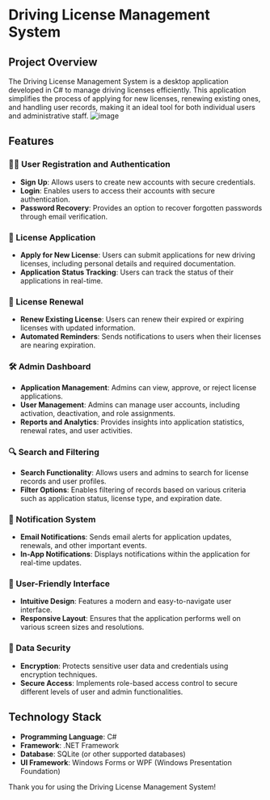 # Driving License Management System

## Project Overview
The Driving License Management System is a desktop application developed in C# to manage driving licenses efficiently. This application simplifies the process of applying for new licenses, renewing existing ones, and handling user records, making it an ideal tool for both individual users and administrative staff.
![image](https://github.com/user-attachments/assets/4475ecec-b319-4b56-8395-8568307a5a2a)

## Features
### 🧑‍💻 User Registration and Authentication
- **Sign Up**: Allows users to create new accounts with secure credentials.
- **Login**: Enables users to access their accounts with secure authentication.
- **Password Recovery**: Provides an option to recover forgotten passwords through email verification.

### 🚗 License Application
- **Apply for New License**: Users can submit applications for new driving licenses, including personal details and required documentation.
- **Application Status Tracking**: Users can track the status of their applications in real-time.

### 🔄 License Renewal
- **Renew Existing License**: Users can renew their expired or expiring licenses with updated information.
- **Automated Reminders**: Sends notifications to users when their licenses are nearing expiration.

### 🛠️ Admin Dashboard
- **Application Management**: Admins can view, approve, or reject license applications.
- **User Management**: Admins can manage user accounts, including activation, deactivation, and role assignments.
- **Reports and Analytics**: Provides insights into application statistics, renewal rates, and user activities.

### 🔍 Search and Filtering
- **Search Functionality**: Allows users and admins to search for license records and user profiles.
- **Filter Options**: Enables filtering of records based on various criteria such as application status, license type, and expiration date.

### 📧 Notification System
- **Email Notifications**: Sends email alerts for application updates, renewals, and other important events.
- **In-App Notifications**: Displays notifications within the application for real-time updates.

### 🎨 User-Friendly Interface
- **Intuitive Design**: Features a modern and easy-to-navigate user interface.
- **Responsive Layout**: Ensures that the application performs well on various screen sizes and resolutions.

### 🔐 Data Security
- **Encryption**: Protects sensitive user data and credentials using encryption techniques.
- **Secure Access**: Implements role-based access control to secure different levels of user and admin functionalities.

## Technology Stack
- **Programming Language**: C#
- **Framework**: .NET Framework
- **Database**: SQLite (or other supported databases)
- **UI Framework**: Windows Forms or WPF (Windows Presentation Foundation)


Thank you for using the Driving License Management System!

